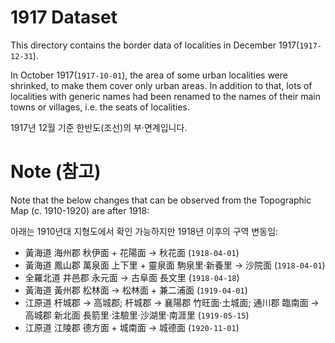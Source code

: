 1917 Dataset
============

This directory contains the border data of localities in December 1917(``1917-12-31``).

In October 1917(``1917-10-01``), the area of some urban localities were shrinked, to make them cover only urban areas. In addition to that, lots of localities with generic names had been renamed to the names of their main towns or villages, i.e. the seats of localities.

1917년 12월 기준 한반도(조선)의 부·면계입니다.

Note (참고)
==============
Note that the below changes that can be observed from the Topographic Map (c. 1910-1920) are after 1918:

아래는 1910년대 지형도에서 확인 가능하지만 1918년 이후의 구역 변동임:

* 黃海道 海州郡 秋伊面 + 花陽面 → 秋花面 (``1918-04-01``)
* 黃海道 鳳山郡 萬泉面 上下里 + 靈泉面 駒泉里·新養里 → 沙院面 (``1918-04-01``)
* 全羅北道 井邑郡 永元面 → 古阜面 長文里 (``1918-04-18``)
* 黃海道 黃州郡 松林面 → 松林面 + 兼二浦面 (``1919-04-01``)
* 江原道 杆城郡 → 高城郡; 杆城郡 → 襄陽郡 竹旺面·土城面; 通川郡 臨南面 → 高城郡 新北面 長箭里·注驗里·沙湖里·南涯里 (``1919-05-15``)
* 江原道 江陵郡 德方面 + 城南面 → 城德面 (``1920-11-01``)
